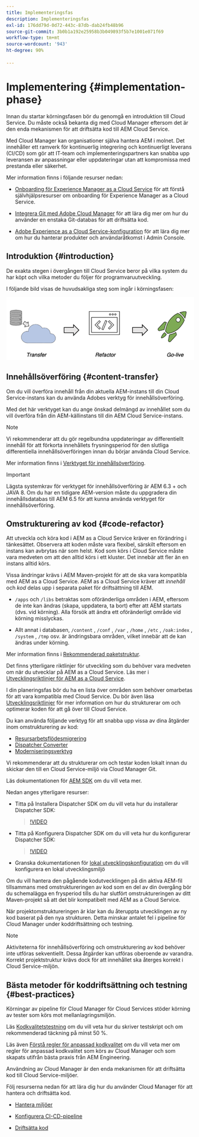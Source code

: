 ```yaml
---
title: Implementeringsfas
description: Implementeringsfas
exl-id: 176dd79d-0d72-443c-87db-dab24fb48b96
source-git-commit: 3b0b1a192e25958b3b049893f5b7e1001e071f69
workflow-type: tm+mt
source-wordcount: '943'
ht-degree: 90%

---
```


# Implementering {#implementation-phase}

Innan du startar körningsfasen bör du genomgå en introduktion till Cloud Service. Du måste också bekanta dig med Cloud Manager eftersom det är den enda mekanismen för att driftsätta kod till AEM Cloud Service.

Med Cloud Manager kan organisationer själva hantera AEM i molnet. Det innehåller ett ramverk för kontinuerlig integrering och kontinuerligt leverans (CI/CD) som gör att IT-team och implementeringspartners kan snabba upp leveransen av anpassningar eller uppdateringar utan att kompromissa med prestanda eller säkerhet.

Mer information finns i följande resurser nedan: 

* [Onboarding för Experience Manager as a Cloud Service](https://experienceleague.adobe.com/docs/experience-manager-cloud-service/onboarding/home.html) för att förstå självhjälpsresurser om onboarding för Experience Manager as a Cloud Service.

* [Integrera Git med Adobe Cloud Manager](https://experienceleague.adobe.com/docs/experience-manager-cloud-service/implementing/managing-code/integrating-with-git.html) för att lära dig mer om hur du använder en enstaka Git-databas för att driftsätta kod.

* [Adobe Experience as a Cloud Service-konfiguration](https://experienceleague.adobe.com/docs/experience-manager-cloud-service/security/ims-support.html#aem-configuration) för att lära dig mer om hur du hanterar produkter och användaråtkomst i Admin Console.


## Introduktion {#introduction}

De exakta stegen i övergången till Cloud Service beror på vilka system du har köpt och vilka metoder du följer för programvaruutveckling.

I följande bild visas de huvudsakliga steg som ingår i körningsfasen:

![bild](/help/move-to-cloud-service/assets/exec-image1.png)

## Innehållsöverföring {#content-transfer}

Om du vill överföra innehåll från din aktuella AEM-instans till din Cloud Service-instans kan du använda Adobes verktyg för innehållsöverföring.

Med det här verktyget kan du ange önskad delmängd av innehållet som du vill överföra från din AEM-källinstans till din AEM Cloud Service-instans.

>[!NOTE]
>Vi rekommenderar att du gör regelbundna uppdateringar av differentiellt innehåll för att förkorta innehållets frysningsperiod för den slutliga differentiella innehållsöverföringen innan du börjar använda Cloud Service.

Mer information finns i [Verktyget för innehållsöverföring](/help/move-to-cloud-service/content-transfer-tool/using-content-transfer-tool/overview-content-transfer-tool.md).

>[!IMPORTANT]
>Lägsta systemkrav för verktyget för innehållsöverföring är AEM 6.3 + och JAVA 8. Om du har en tidigare AEM-version måste du uppgradera din innehållsdatabas till AEM 6.5 för att kunna använda verktyget för innehållsöverföring.

## Omstrukturering av kod {#code-refactor}

Att utveckla och köra kod i AEM as a Cloud Service kräver en förändring i tänkesättet. Observera att koden måste vara flexibel, särskilt eftersom en instans kan avbrytas när som helst. Kod som körs i Cloud Service måste vara medveten om att den alltid körs i ett kluster. Det innebär att fler än en instans alltid körs.

Vissa ändringar krävs i AEM Maven-projekt för att de ska vara kompatibla med AEM as a Cloud Service. AEM as a Cloud Service kräver att *innehåll* och *kod* delas upp i separata paket för driftsättning till AEM.

* `/apps` och `/libs` betraktas som oföränderliga områden i AEM, eftersom de inte kan ändras (skapa, uppdatera, ta bort) efter att AEM startats (dvs. vid körning). Alla försök att ändra ett oföränderligt område vid körning misslyckas.

* Allt annat i databasen, `/content` , `/conf` , `/var` , `/home` , `/etc` , `/oak:index` , `/system` , `/tmp` osv. är ändringsbara områden, vilket innebär att de kan ändras under körning.

Mer information finns i [Rekommenderad paketstruktur](https://experienceleague.adobe.com/docs/experience-manager-cloud-service/implementing/developing/aem-project-content-package-structure.html#recommended-package-structure).

Det finns ytterligare riktlinjer för utveckling som du behöver vara medveten om när du utvecklar på AEM as a Cloud Service. Läs mer i [Utvecklingsriktlinjer för AEM as a Cloud Service](https://experienceleague.adobe.com/docs/experience-manager-cloud-service/implementing/developing/development-guidelines.html).

I din planeringsfas bör du ha en lista över områden som behöver omarbetas för att vara kompatibla med Cloud Service. Du bör även läsa [Utvecklingsriktlinjer](https://experienceleague.adobe.com/docs/experience-manager-cloud-service/implementing/developing/development-guidelines.html) för mer information om hur du strukturerar om och optimerar koden för att gå över till Cloud Service.

Du kan använda följande verktyg för att snabba upp vissa av dina åtgärder inom omstrukturering av kod:

* [Resursarbetsflödesmigrering](/help/move-to-cloud-service/moving-to-aem-assets/asset-workflow-migration-tool.md)
* [Dispatcher Converter](/help/move-to-cloud-service/refactoring-tools/dispatcher-transformation-utility-tools.md)
* [Moderniseringsverktyg ](/help/move-to-cloud-service/refactoring-tools/aem-modernization-tools.md)

Vi rekommenderar att du strukturerar om och testar koden lokalt innan du skickar den till en Cloud Service-miljö via Cloud Manager Git.

Läs dokumentationen för [AEM SDK](https://experienceleague.adobe.com/docs/experience-manager-cloud-service/implementing/deploying/overview.html#aem-as-a-cloud-service-sdk) om du vill veta mer.

Nedan anges ytterligare resurser:

* Titta på Installera Dispatcher SDK om du vill veta hur du installerar Dispatcher SDK:

   >[!VIDEO](https://video.tv.adobe.com/v/30601)

* Titta på Konfigurera Dispatcher SDK om du vill veta hur du konfigurerar Dispatcher SDK:

   >[!VIDEO](https://video.tv.adobe.com/v/30602)

* Granska dokumentationen för [lokal utvecklingskonfiguration](https://experienceleague.adobe.com/docs/experience-manager-learn/cloud-service/local-development-environment-set-up/overview.html) om du vill konfigurera en lokal utvecklingsmiljö


Om du vill hantera den pågående kodutvecklingen på din aktiva AEM-fil tillsammans med omstruktureringen av kod som en del av din övergång bör du schemalägga en frysperiod tills du har slutfört omstruktureringen av ditt Maven-projekt så att det blir kompatibelt med AEM as a Cloud Service.

När projektomstruktureringen är klar kan du återuppta utvecklingen av ny kod baserat på den nya strukturen. Detta minskar antalet fel i pipeline för Cloud Manager under koddriftsättning och testning.

>[!NOTE]
>Aktiviteterna för innehållsöverföring och omstrukturering av kod behöver inte utföras sekventiellt. Dessa åtgärder kan utföras oberoende av varandra. Korrekt projektstruktur krävs dock för att innehållet ska återges korrekt i Cloud Service-miljön.

## Bästa metoder för koddriftsättning och testning {#best-practices}

Körningar av pipeline för Cloud Manager för Cloud Services stöder körning av tester som körs mot mellanlagringsmiljön.

Läs [Kodkvalitetstestning](https://experienceleague.adobe.com/docs/experience-manager-cloud-service/implementing/developing/understand-test-results.html#code-quality-testing) om du vill veta hur du skriver testskript och om rekommenderad täckning på minst 50 %.

Läs även [Förstå regler för anpassad kodkvalitet](/help/implementing/cloud-manager/custom-code-quality-rules.md) om du vill veta mer om regler för anpassad kodkvalitet som körs av Cloud Manager och som skapats utifrån bästa praxis från AEM Engineering.

Användning av Cloud Manager är den enda mekanismen för att driftsätta kod till Cloud Service-miljöer.

Följ resurserna nedan för att lära dig hur du använder Cloud Manager för att hantera och driftsätta kod.

* [Hantera miljöer](https://experienceleague.adobe.com/docs/experience-manager-cloud-service/implementing/using-cloud-manager/manage-environments.html)

* [Konfigurera CI-CD-pipeline](https://experienceleague.adobe.com/docs/experience-manager-cloud-service/implementing/using-cloud-manager/configure-pipeline.html)

* [Driftsätta kod](https://experienceleague.adobe.com/docs/experience-manager-cloud-service/implementing/using-cloud-manager/deploy-code.html)


